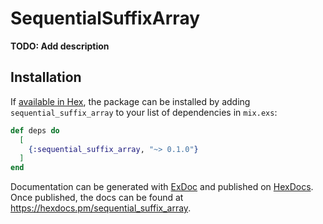 # SequentialSuffixArray

**TODO: Add description**

## Installation

If [available in Hex](https://hex.pm/docs/publish), the package can be installed
by adding `sequential_suffix_array` to your list of dependencies in `mix.exs`:

```elixir
def deps do
  [
    {:sequential_suffix_array, "~> 0.1.0"}
  ]
end
```

Documentation can be generated with [ExDoc](https://github.com/elixir-lang/ex_doc)
and published on [HexDocs](https://hexdocs.pm). Once published, the docs can
be found at <https://hexdocs.pm/sequential_suffix_array>.


